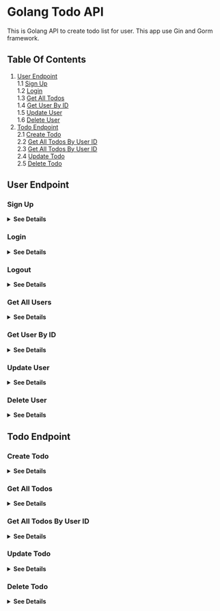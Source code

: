 # Golang Todo API

This is Golang API to create todo list for user. This app use Gin and Gorm framework.

## Table Of Contents

1. [User Endpoint](#user-endpoint)  
    1.1 [Sign Up](#sign-up)  
    1.2 [Login](#login)  
    1.3 [Get All Todos](#get-all-users)  
    1.4 [Get User By ID](#get-all-users)  
    1.5 [Update User](#update-user)  
    1.6 [Delete User](#delete-user)  
2. [Todo Endpoint](#todo-endpoint)  
    2.1 [Create Todo](#create-todo)  
    2.2 [Get All Todos By User ID](#get-all-todos)  
    2.3 [Get All Todos By User ID](#get-all-todos-by-user-id)  
    2.4 [Update Todo](#update-todo)  
    2.5 [Delete Todo](#delete-todo)  

## User Endpoint

### **Sign Up**

<details>
<summary>
    <strong>See Details</strong>
</summary>

- **URL:** `/user/register`
- **Method:** `POST`
- **Description:** Create a new user.
- **Request Body:**

    ```json
    {
        "name": "Your name",
        "pass": "Your password"
    }
    ```

</details>

### **Login**

<details>
<summary>
    <strong>See Details</strong>
</summary>

- **URL:** `/login`
- **Method:** `GET`
- **Description:** logged in to api.
- **Request Body:**

    ```json
    {
        "name": "Your name",
        "pass": "Your password"
    }
    ```

</details>

### **Logout**

<details>
<summary>
    <strong>See Details</strong>
</summary>

- **URL:** `/logout`
- **Method:** `GET`
- **Description:** logged out user from api.
- **Request Body:** -

</details>

### **Get All Users**

<details>
<summary>
    <strong>See Details</strong>
</summary>

- **URL:** `/user/all`
- **Method:** `GET`
- **Description:** Get all users data from database.
- **Request Body:** -

</details>

### **Get User By ID**

<details>
<summary>
    <strong>See Details</strong>
</summary>

- **URL:** `/user/:id`
- **Method:** `GET`
- **Description:** Get user data by id.
- **Request Body:** -

</details>

### **Update User**

<details>
<summary>
    <strong>See Details</strong>
</summary>

- **URL:** `/user`
- **Method:** `PUT`
- **Description:** Update the currently logged in user.
- **Request Body:**

    ```json
    {
        "name": "Your name",
        "pass": "Your password"
    }
    ```

</details>

### **Delete User**

<details>
<summary>
    <strong>See Details</strong>
</summary>

- **URL:** `/user`
- **Method:** `DELETE`
- **Description:** Delete currently logged in user.
- **Request Body:** -

</details>

## Todo Endpoint

### **Create Todo**

<details>
<summary>
    <strong>See Details</strong>
</summary>

- **URL:** `/todo`
- **Method:** `POST`
- **Description:** Create a new todo to currently logged user.
- **Request Body:**

    ```json
    {
        "todo": "Your todo",
    }
    ```

</details>

### **Get All Todos**

<details>
<summary>
    <strong>See Details</strong>
</summary>

- **URL:** `/todo/all`
- **Method:** `GET`
- **Description:** Get all todos from database.
- **Request Body:** -

</details>

### **Get All Todos By User ID**

<details>
<summary>
    <strong>See Details</strong>
</summary>

- **URL:** `/todo`
- **Method:** `GET`
- **Description:** Get all todos by by user id.
- **Request Body:** -

</details>

### **Update Todo**

<details>
<summary>
    <strong>See Details</strong>
</summary>

- **URL:** `/todo`
- **Method:** `PUT`
- **Description:** Edit your todo parameter, like check and uncheck.
- **Request Body:**

    ```json
    {
        "todo": "Your todo",
        "isDone": true or false
    }
    ```

</details>

### **Delete Todo**

<details>
<summary>
    <strong>See Details</strong>
</summary>

- **URL:** `/todo`
- **Method:** `DELETE`
- **Description:** Delete currently user's todo using todo ID.
- **Request Body:** -

</details>

